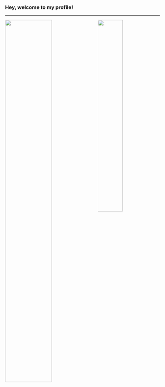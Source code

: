 ### Hey, welcome to my profile!

***

<img align="left" width="55%" src="https://github-readme-stats.vercel.app/api?username=viral32111&count_private=true&show_icons=true&include_all_commits=true&disable_animations=true&hide_border=true&custom_title=My%20statistics">
<img align="right" width="40%" src="https://github-readme-stats.vercel.app/api/top-langs/?username=viral32111&hide_border=true&langs_count=10&layout=compact&custom_title=My%20language%20breakdown">
